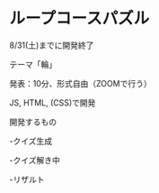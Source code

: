 # ループコースパズル

8/31(土)までに開発終了

テーマ「輪」

発表：10分、形式自由（ZOOMで行う）

JS, HTML, (CSS)で開発

開発するもの

-クイズ生成

-クイズ解き中

-リザルト
